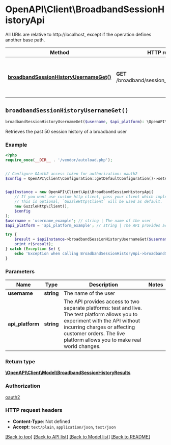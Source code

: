 # OpenAPI\Client\BroadbandSessionHistoryApi

All URIs are relative to http://localhost, except if the operation defines another base path.

| Method | HTTP request | Description |
| ------------- | ------------- | ------------- |
| [**broadbandSessionHistoryUsernameGet()**](BroadbandSessionHistoryApi.md#broadbandSessionHistoryUsernameGet) | **GET** /broadband/session_history/{username} | Retrieves the past 50 session history of a broadband user |


## `broadbandSessionHistoryUsernameGet()`

```php
broadbandSessionHistoryUsernameGet($username, $api_platform): \OpenAPI\Client\Model\BroadbandSessionHistoryResults
```

Retrieves the past 50 session history of a broadband user

### Example

```php
<?php
require_once(__DIR__ . '/vendor/autoload.php');


// Configure OAuth2 access token for authorization: oauth2
$config = OpenAPI\Client\Configuration::getDefaultConfiguration()->setAccessToken('YOUR_ACCESS_TOKEN');


$apiInstance = new OpenAPI\Client\Api\BroadbandSessionHistoryApi(
    // If you want use custom http client, pass your client which implements `GuzzleHttp\ClientInterface`.
    // This is optional, `GuzzleHttp\Client` will be used as default.
    new GuzzleHttp\Client(),
    $config
);
$username = 'username_example'; // string | The name of the user
$api_platform = 'api_platform_example'; // string | The API provides access to two separate platforms: test and live. The test platform allows you to experiment with the API without incurring charges or affecting customer orders. The live platform allows you to make real world changes.

try {
    $result = $apiInstance->broadbandSessionHistoryUsernameGet($username, $api_platform);
    print_r($result);
} catch (Exception $e) {
    echo 'Exception when calling BroadbandSessionHistoryApi->broadbandSessionHistoryUsernameGet: ', $e->getMessage(), PHP_EOL;
}
```

### Parameters

| Name | Type | Description  | Notes |
| ------------- | ------------- | ------------- | ------------- |
| **username** | **string**| The name of the user | |
| **api_platform** | **string**| The API provides access to two separate platforms: test and live. The test platform allows you to experiment with the API without incurring charges or affecting customer orders. The live platform allows you to make real world changes. | |

### Return type

[**\OpenAPI\Client\Model\BroadbandSessionHistoryResults**](../Model/BroadbandSessionHistoryResults.md)

### Authorization

[oauth2](../../README.md#oauth2)

### HTTP request headers

- **Content-Type**: Not defined
- **Accept**: `text/plain`, `application/json`, `text/json`

[[Back to top]](#) [[Back to API list]](../../README.md#endpoints)
[[Back to Model list]](../../README.md#models)
[[Back to README]](../../README.md)
